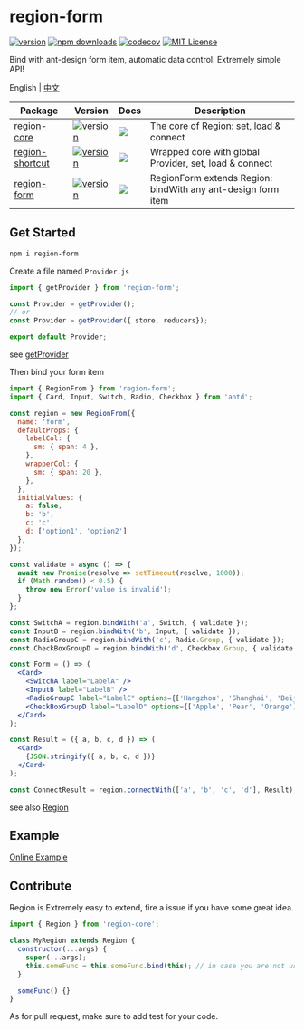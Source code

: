 # region-form

[![version](https://img.shields.io/npm/v/redux-loadings.svg?style=flat-square)](http://npm.im/redux-loadings)
[![npm downloads](https://img.shields.io/npm/dm/redux-loadings.svg?style=flat-square)](https://www.npmjs.com/package/redux-loadings)
[![codecov](https://codecov.io/gh/dancerphil/redux-loadings/branch/develop/graph/badge.svg)](https://codecov.io/gh/dancerphil/redux-loadings)
[![MIT License](https://img.shields.io/npm/l/redux-loadings.svg?style=flat-square)](http://opensource.org/licenses/MIT)

Bind with ant-design form item, automatic data control. Extremely simple API!

English | [中文](https://github.com/regionjs/region-form/blob/master/docs/README-zh_CN.md)

| Package | Version | Docs | Description |
| --- | --- | --- | --- |
| [region-core](https://github.com/regionjs/region-core) | [![version](https://img.shields.io/npm/v/region-core.svg?style=flat-square)](http://npm.im/region-core) | [![](https://img.shields.io/badge/API-markdown-blue.svg?style=flat-square)](https://github.com/regionjs/region-core/blob/master/docs/Document.md) | The core of Region: set, load & connect |
| [region-shortcut](https://github.com/regionjs/region-shortcut) | [![version](https://img.shields.io/npm/v/region-shortcut.svg?style=flat-square)](http://npm.im/region-shortcut) | [![](https://img.shields.io/badge/API-markdown-blue.svg?style=flat-square)](https://github.com/regionjs/region-shortcut/blob/master/README.md) | Wrapped core with global Provider, set, load & connect |
| [region-form](https://github.com/regionjs/region-form) | [![version](https://img.shields.io/npm/v/region-form.svg?style=flat-square)](http://npm.im/region-form) | [![](https://img.shields.io/badge/API-markdown-blue.svg?style=flat-square)](https://github.com/regionjs/region-form/blob/master/README.md) | RegionForm extends Region: bindWith any ant-design form item |

## Get Started

```bash
npm i region-form
```

Create a file named `Provider.js`

```jsx harmony
import { getProvider } from 'region-form';

const Provider = getProvider();
// or
const Provider = getProvider({ store, reducers});

export default Provider;
```

see [getProvider](https://github.com/regionjs/region-core/blob/master/docs/PrivateAPI.md#getProvider)

Then bind your form item

```jsx harmony
import { RegionFrom } from 'region-form';
import { Card, Input, Switch, Radio, Checkbox } from 'antd';

const region = new RegionFrom({
  name: 'form',
  defaultProps: {
    labelCol: {
      sm: { span: 4 },
    },
    wrapperCol: {
      sm: { span: 20 },
    },
  },
  initialValues: {
    a: false,
    b: 'b',
    c: 'c',
    d: ['option1', 'option2']
  },
});

const validate = async () => {
  await new Promise(resolve => setTimeout(resolve, 1000));
  if (Math.random() < 0.5) {
    throw new Error('value is invalid');
  }
};

const SwitchA = region.bindWith('a', Switch, { validate });
const InputB = region.bindWith('b', Input, { validate });
const RadioGroupC = region.bindWith('c', Radio.Group, { validate });
const CheckBoxGroupD = region.bindWith('d', Checkbox.Group, { validate });

const Form = () => (
  <Card>
    <SwitchA label="LabelA" />
    <InputB label="LabelB" />
    <RadioGroupC label="LabelC" options={['Hangzhou', 'Shanghai', 'Beijing', 'Chengdu']} />
    <CheckBoxGroupD label="LabelD" options={['Apple', 'Pear', 'Orange']} />
  </Card>
);

const Result = ({ a, b, c, d }) => (
  <Card>
    {JSON.stringify({ a, b, c, d })}
  </Card>
);

const ConnectResult = region.connectWith(['a', 'b', 'c', 'd'], Result);
```

see also [Region](https://github.com/regionjs/region-core/blob/master/docs/Document.md#Region)

## Example

[Online Example](https://dancerphil.github.io/redux-loadings/#BindForm)

## Contribute

Region is Extremely easy to extend, fire a issue if you have some great idea.

```javascript
import { Region } from 'region-core';

class MyRegion extends Region {
  constructor(...args) {
    super(...args);
    this.someFunc = this.someFunc.bind(this); // in case you are not using class field
  }

  someFunc() {}
}
```

As for pull request, make sure to add test for your code.
